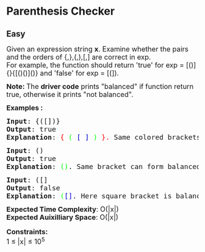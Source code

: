 # Parenthesis Checker
## Easy
<div class="problems_problem_content__Xm_eO"><p><span style="font-size: 18px;">Given an expression string <strong>x</strong>. Examine whether the pairs and the orders of {,},(,),[,] are correct in exp.<br>For example, the function should return 'true' for exp = [()]{}{[()()]()} and 'false' for exp = [(]).</span></p>
<p><strong><span style="font-size: 18px;">Note: </span></strong><span style="font-size: 18px;">The <strong>driver code</strong> prints "balanced" if function return true, otherwise it prints "not balanced".</span></p>
<p><span style="font-size: 18px;"><strong>Examples :</strong></span></p>
<pre><span style="font-size: 18px;"><strong>Input</strong>: {([])}
<strong>Output</strong>: true
<strong>Explanation</strong>: <span style="color: #ff0000;">{</span> <span style="color: #00ff00;">(</span> <span style="color: #0000cd;">[</span> <span style="color: #0000cd;">]</span> <span style="color: #00ff00;">)</span> <span style="color: #ff0000;">}.&nbsp;</span>Same colored brackets can form balanced pairs, with 0 number of unbalanced bracket.
</span></pre>
<pre><span style="font-size: 18px;"><strong>Input</strong>: ()
<strong>Output</strong>: true
<strong>Explanation</strong>: <span style="color: #00ff00;">()</span><span style="color: #000000;">. </span>Same bracket can form balanced pairs,and here only 1 type of bracket is present and in balanced way.</span>
</pre>
<pre><span style="font-size: 18px;"><strong>Input</strong>: ([]
<strong>Output</strong>: false
<strong>Explanation</strong>: <span style="color: #00ff00;">(</span><span style="color: #0000cd;">[]</span>.<span style="color: #000000;"> </span>Here square bracket is balanced but the small bracket is not balanced and Hence , the output will be unbalanced.</span></pre>
<p><span style="font-size: 18px;"><strong>Expected Time Complexity</strong>: O(|x|)<br><strong>Expected Auixilliary Space</strong>: O(|x|)</span><br><br><span style="font-size: 18px;"><strong>Constraints:</strong><br>1 ≤ |x| ≤ 10<sup>5</sup></span></p>
<p>&nbsp;</p></div>